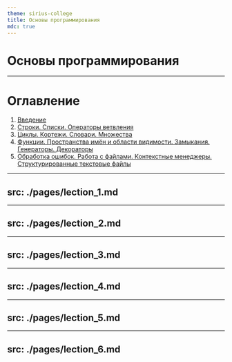 ```yaml
---
theme: sirius-college
title: Основы программирования
mdc: true
---
```


# Основы программирования

---

# Оглавление

1. [Введение](/3)
2. [Строки. Списки. Операторы ветвления](/25)
3. [Циклы. Кортежи. Словари. Множества](/64)
4. [Функции. Пространства имён и области видимости. Замыкания.  Генераторы. Декораторы](/86)
5. [Обработка ошибок. Работа с файлами. Контекстные менеджеры. Структурированные текстовые файлы](/115)

---
src: ./pages/lection_1.md
---


---
src: ./pages/lection_2.md
---

---
src: ./pages/lection_3.md
---

---
src: ./pages/lection_4.md
---

---
src: ./pages/lection_5.md
---

---
src: ./pages/lection_6.md
---